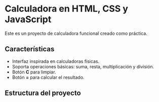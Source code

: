 # Calculadora en HTML, CSS y JavaScript

Este es un proyecto de calculadora funcional creado como práctica.

## Características
- Interfaz inspirada en calculadoras físicas.
- Soporta operaciones básicas: suma, resta, multiplicación y división.
- Botón **C** para limpiar.
- Botón **=** para calcular el resultado.

## Estructura del proyecto
